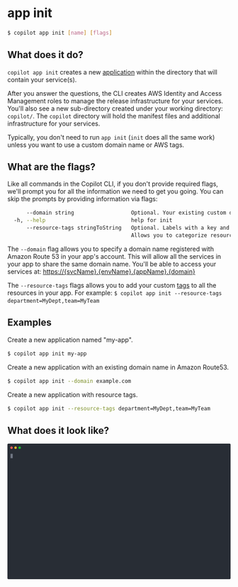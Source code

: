 # app init
```bash
$ copilot app init [name] [flags]
```

## What does it do?
`copilot app init` creates a new [application](../concepts/applications.md) within the directory that will contain your service(s).

After you answer the questions, the CLI creates AWS Identity and Access Management roles to manage the release infrastructure for your services. You'll also see a new sub-directory created under your working directory: `copilot/`. The `copilot` directory will hold the manifest files and additional infrastructure for your services.

Typically, you don't need to run `app init` (`init` does all the same work) unless you want to use a custom domain name or AWS tags. 

## What are the flags?
Like all commands in the Copilot CLI, if you don't provide required flags, we'll prompt you for all the information we need to get you going. You can skip the prompts by providing information via flags:
```bash
      --domain string                  Optional. Your existing custom domain name.
  -h, --help                           help for init
      --resource-tags stringToString   Optional. Labels with a key and value separated with commas.
                                       Allows you to categorize resources. (default [])
```
The `--domain` flag allows you to specify a domain name registered with Amazon Route 53 in your app's account. This will allow all the services in your app to share the same domain name. You'll be able to access your services at: [https://{svcName}.{envName}.{appName}.{domain}](https://{svcName}.{envName}.{appName}.{domain})

The `--resource-tags` flags allows you to add your custom [tags](https://docs.aws.amazon.com/general/latest/gr/aws_tagging.html) to all the resources in your app.
For example: `$ copilot app init --resource-tags department=MyDept,team=MyTeam`

## Examples
Create a new application named "my-app".
```bash
$ copilot app init my-app
```
Create a new application with an existing domain name in Amazon Route53.
```bash
$ copilot app init --domain example.com
```
Create a new application with resource tags.
```bash
$ copilot app init --resource-tags department=MyDept,team=MyTeam
```
## What does it look like?

![Running copilot app init](https://raw.githubusercontent.com/kohidave/copilot-demos/master/app-init.edited.svg?sanitize=true)
